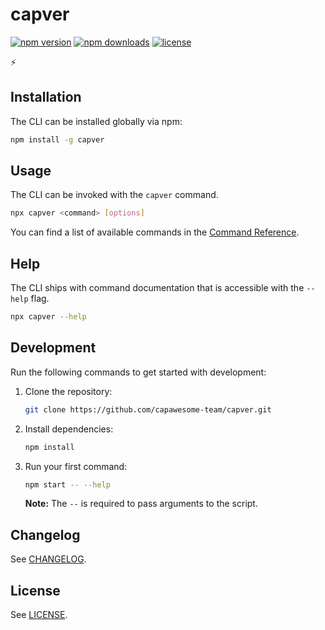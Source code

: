 # capver

[![npm version](https://img.shields.io/npm/v/capver)](https://www.npmjs.com/package/capver)
[![npm downloads](https://img.shields.io/npm/dm/capver)](https://www.npmjs.com/package/capver)
[![license](https://img.shields.io/npm/l/capver)](https://github.com/capawesome-team/capver/blob/main/LICENSE)

⚡ 

## Installation

The CLI can be installed globally via npm:

```bash
npm install -g capver
```

## Usage

The CLI can be invoked with the `capver` command.

```bash
npx capver <command> [options]
```

You can find a list of available commands in the [Command Reference](https://capawesome.io/cloud/cli/).

## Help

The CLI ships with command documentation that is accessible with the `--help` flag.

```bash
npx capver --help
```

## Development

Run the following commands to get started with development:

1. Clone the repository:

    ```bash
    git clone https://github.com/capawesome-team/capver.git
    ```

2. Install dependencies:

    ```bash
    npm install
    ```

3. Run your first command:

    ```bash
    npm start -- --help
    ```

    **Note:** The `--` is required to pass arguments to the script.

## Changelog

See [CHANGELOG](./CHANGELOG.md).

## License

See [LICENSE](./LICENSE.md).
